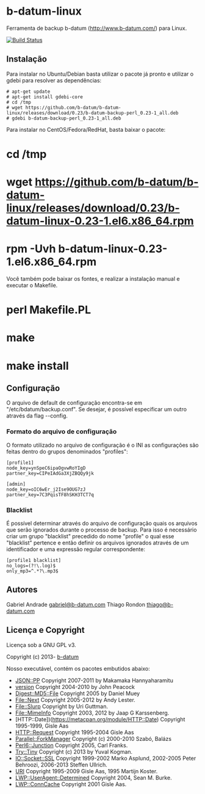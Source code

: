 # b-datum-linux

Ferramenta de backup b-datum (http://www.b-datum.com/) para Linux.

[![Build Status](https://secure.travis-ci.org/b-datum/b-datum-linux.png?branch=master)](https://travis-ci.org/b-datum/b-datum-linux)

## Instalação

Para instalar no Ubuntu/Debian basta utilizar o pacote já pronto e utilizar o gdebi para resolver as dependências:

```
# apt-get update
# apt-get install gdebi-core
# cd /tmp
# wget https://github.com/b-datum/b-datum-linux/releases/download/0.23/b-datum-backup-perl_0.23-1_all.deb
# gdebi b-datum-backup-perl_0.23-1_all.deb
```

Para instalar no CentOS/Fedora/RedHat, basta baixar o pacote:

# cd /tmp
# wget https://github.com/b-datum/b-datum-linux/releases/download/0.23/b-datum-linux-0.23-1.el6.x86_64.rpm
# rpm -Uvh b-datum-linux-0.23-1.el6.x86_64.rpm

Você também pode baixar os fontes, e realizar a instalação manual e executar o Makefile.

# perl Makefile.PL 
# make
# make install

## Configuração

O arquivo de default de configuração encontra-se em
"/etc/bdatum/backup.conf". Se desejar, é possível especificar um outro através
da flag --config.

### Formato do arquivo de configuração

O formato utilizado no arquivo de configuração é o INI as configurações são
feitas dentro do grupos denominados "profiles":

	[profile1]
	node_key=ynSpeC6ipaOgvwRoYIgD
	partner_key=CIPeIAdGa3XjZBQQy9jk

	[admin]
	node_key=oIC6wEr_j2Ise9OUG7zJ
	partner_key=7C3PqisTF8hSKH3TCT7q

### Blacklist

É possível determinar através do arquivo de configuração quais os arquivos que
serão ignorados durante o processo de backup. Para isso é necessário criar um
grupo "blacklist" precedido do nome "profile" o qual esse "blacklist" pertence e
então definir os arquivos ignorados através de um identificador e uma expressão
regular correspondente:

	[profile1 blacklist]
	no_logs=(?!\.log)$
	only_mp3=^.*?\.mp3$

## Autores

Gabriel Andrade <gabriel@b-datum.com>
Thiago Rondon <thiago@b-datum.com>

## Licença e Copyright

Licença sob a GNU GPL v3.

Copyright (c) 2013- [b-datum](http://b-datum.com/)

Nosso executável, contém os pacotes embutidos abaixo:

- [JSON::PP](http://search.cpan.org/perldoc?JSON::PP) Copyright 2007-2011 by Makamaka Hannyaharamitu
- [version](http://search.cpan.org/perldoc?version) Copyright 2004-2010 by John Peacock
- [Digest::MD5::File](https://metacpan.org/module/Digest::MD5::File) Copyright 2005 by Daniel Muey
- [File::Next](https://metacpan.org/module/File::Next) Copyright 2005-2012 by Andy Lester.
- [File::Slurp](https://metacpan.org/module/File::Slurp) Copyright by Uri Guttman.
- [File::MimeInfo](https://metacpan.org/module/File::MimeInfo) Copyright 2003, 2012 by Jaap G Karssenberg.
- [HTTP::Date])(https://metacpan.org/module/HTTP::Date) Copyright 1995-1999, Gisle Aas
- [HTTP::Request](https://metacpan.org/module/HTTP::Request) Copyright 1995-2004 Gisle Aas
- [Parallel::ForkManager](https://metacpan.org/module/Parallel::ForkManager) Copyright (c) 2000-2010 Szabó, Balázs
- [Perl6::Junction](https://metacpan.org/module/Perl6::Junction) Copyright 2005, Carl Franks.
- [Try::Tiny](https://metacpan.org/module/Try::Tiny) Copyright (c) 2013 by Yuval Kogman.
- [IO::Socket::SSL](https://metacpan.org/module/IO::Socket::SSL) Copyright 1999-2002 Marko Asplund, 2002-2005 Peter Behroozi, 2006-2013 Steffen Ullrich.
- [URI](https://metacpan.org/module/URI) Copyright 1995-2009 Gisle Aas, 1995 Martijn Koster.
- [LWP::UserAgent::Determined](https://metacpan.org/module/LWP::UserAgent::Determined) Copyright 2004, Sean M. Burke.
- [LWP::ConnCache](https://metacpan.org/module/LWP::ConnCache) Copyright 2001 Gisle Aas.

